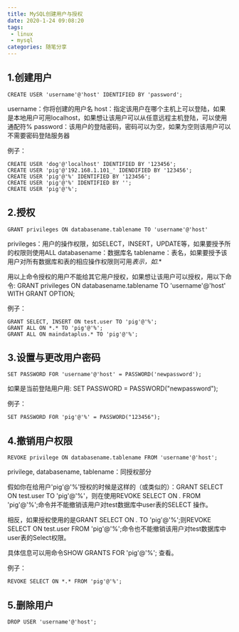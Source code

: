 ```yaml
---
title: MySQL创建用户与授权
date: 2020-1-24 09:08:20
tags:
 - linux
 - mysql
categories: 随笔分享
---
```


## 1.创建用户

```
CREATE USER 'username'@'host' IDENTIFIED BY 'password';
```

username：你将创建的用户名
host：指定该用户在哪个主机上可以登陆，如果是本地用户可用localhost，如果想让该用户可以从任意远程主机登陆，可以使用通配符%
password：该用户的登陆密码，密码可以为空，如果为空则该用户可以不需要密码登陆服务器



例子：

```
CREATE USER 'dog'@'localhost' IDENTIFIED BY '123456';
CREATE USER 'pig'@'192.168.1.101_' IDENDIFIED BY '123456';
CREATE USER 'pig'@'%' IDENTIFIED BY '123456';
CREATE USER 'pig'@'%' IDENTIFIED BY '';
CREATE USER 'pig'@'%';
```





## 2.授权

```
GRANT privileges ON databasename.tablename TO 'username'@'host'
```

privileges：用户的操作权限，如SELECT，INSERT，UPDATE等，如果要授予所的权限则使用ALL
databasename：数据库名
tablename：表名，如果要授予该用户对所有数据库和表的相应操作权限则可用*表示，如*.*



用以上命令授权的用户不能给其它用户授权，如果想让该用户可以授权，用以下命令:
GRANT privileges ON databasename.tablename TO 'username'@'host' WITH GRANT OPTION;



例子：

```
GRANT SELECT, INSERT ON test.user TO 'pig'@'%';
GRANT ALL ON *.* TO 'pig'@'%';
GRANT ALL ON maindataplus.* TO 'pig'@'%';
```



## 3.设置与更改用户密码

```
SET PASSWORD FOR 'username'@'host' = PASSWORD('newpassword');
```

如果是当前登陆用户用:
SET PASSWORD = PASSWORD("newpassword");



例子：

```
SET PASSWORD FOR 'pig'@'%' = PASSWORD("123456");
```



## 4.撤销用户权限

```
REVOKE privilege ON databasename.tablename FROM 'username'@'host';
```

privilege, databasename, tablename：同授权部分



假如你在给用户'pig'@'%'授权的时候是这样的（或类似的）：GRANT SELECT ON test.user TO 'pig'@'%'，则在使用REVOKE SELECT ON *.* FROM 'pig'@'%';命令并不能撤销该用户对test数据库中user表的SELECT 操作。

相反，如果授权使用的是GRANT SELECT ON *.* TO 'pig'@'%';则REVOKE SELECT ON test.user FROM 'pig'@'%';命令也不能撤销该用户对test数据库中user表的Select权限。

具体信息可以用命令SHOW GRANTS FOR 'pig'@'%'; 查看。



例子：

```
REVOKE SELECT ON *.* FROM 'pig'@'%';
```



## 5.删除用户

```
DROP USER 'username'@'host';
```